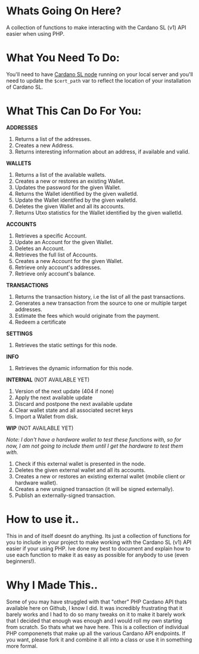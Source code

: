 # Whats Going On Here?

A collection of functions to make interacting with the Cardano SL (v1) API easier when using PHP. 

# What You Need To Do:

You'll need to have [Cardano SL node](https://github.com/input-output-hk/cardano-sl/blob/develop/docs/how-to/build-cardano-sl-and-daedalus-from-source-code.md) running on your local server and you'll need to update the `$cert_path` var to reflect the location of your installation of Cardano SL. 

# What This Can Do For You:

**ADDRESSES**

1. Returns a list of the addresses.
2. Creates a new Address.
3. Returns interesting information about an address, if available and valid.

**WALLETS**

1. Returns a list of the available wallets.
2. Creates a new or restores an existing Wallet.
3. Updates the password for the given Wallet.
4. Returns the Wallet identified by the given walletId.
5. Update the Wallet identified by the given walletId.
6. Deletes the given Wallet and all its accounts.
7. Returns Utxo statistics for the Wallet identified by the given walletId.

**ACCOUNTS**

1. Retrieves a specific Account.
2. Update an Account for the given Wallet.
3. Deletes an Account.
4. Retrieves the full list of Accounts.
5. Creates a new Account for the given Wallet.
6. Retrieve only account's addresses.
7. Retrieve only account's balance.

**TRANSACTIONS**

1. Returns the transaction history, i.e the list of all the past transactions.
2. Generates a new transaction from the source to one or multiple target addresses.
3. Estimate the fees which would originate from the payment.
4. Redeem a certificate

**SETTINGS**

1. Retrieves the static settings for this node.

**INFO**

1. Retrieves the dynamic information for this node.

**INTERNAL** (NOT AVAILABLE YET)

1. Version of the next update (404 if none)
2. Apply the next available update
3. Discard and postpone the next available update
4. Clear wallet state and all associated secret keys
5. Import a Wallet from disk.

**WIP** (NOT AVAILABLE YET)

*Note: I don't have a hardware wallet to test these functions with, so for now, I am not going to include them until I get the hardware to test them with.*

1. Check if this external wallet is presented in the node.
2. Deletes the given external wallet and all its accounts.
3. Creates a new or restores an existing external wallet (mobile client or hardware wallet).
4. Creates a new unsigned transaction (it will be signed externally).
5. Publish an externally-signed transaction.

# How to use it..

This in and of itself doesnt do anything. Its just a collection of functions for you to include in your project to make working with the Cardano SL (v1) API easier if your using PHP. Ive done my best to document and explain how to use each function to make it as easy as possible for anybody to use (even beginners!). 

# Why I Made This..

Some of you may have struggled with that "other" PHP Cardano API thats available here on Github, I know I did. It was incredibly frustrating that it barely works and I had to do so many tweaks on it to make it barely work that I decided that enough was enough and I would roll my own starting from scratch. So thats what we have here. This is a collection of individual PHP componenets that make up all the various Cardano API endpoints. If you want, please fork it and combine it all into a class or use it in something more formal.




